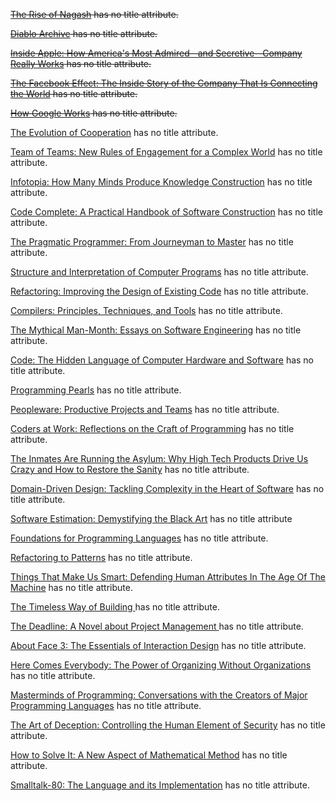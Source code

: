 ~~[The Rise of Nagash](https://www.amazon.com/Rise-Nagash-Time-Legends/dp/1849702837/ref=sr_1_3?ie=UTF8&qid=1468639796&sr=8-3&keywords=nagash) has no title attribute.~~

~~[Diablo Archive](https://www.amazon.com/Diablo-Archive-Richard-Knaak/dp/1416576991/ref=sr_1_1?ie=UTF8&qid=1468639733&sr=8-1&keywords=diablo+archive) has no title attribute.~~

~~[Inside Apple: How America's Most Admired--and Secretive--Company Really Works](https://www.amazon.com/Inside-Apple-Americas-Admired---Secretive--Company/dp/1455512168/ref=sr_1_1?s=books&ie=UTF8&qid=1468639642&sr=1-1&keywords=inside+apple) has no title attribute.~~

~~[The Facebook Effect: The Inside Story of the Company That Is Connecting the World](https://www.amazon.com/Facebook-Effect-Inside-Company-Connecting/dp/1439102120/ref=sr_1_1?s=books&ie=UTF8&qid=1468639601&sr=1-1&keywords=the+facebook+effect) has no title attribute.~~

~~[How Google Works](https://www.amazon.com/How-Google-Works-Eric-Schmidt/dp/1455582344/ref=sr_1_1?s=books&ie=UTF8&qid=1468639561&sr=1-1&keywords=how+google+works) has no title attribute.~~


[The Evolution of Cooperation](https://www.amazon.com/Evolution-Cooperation-Revised-Robert-Axelrod/dp/0465005640/ref=sr_1_1?ie=UTF8&qid=1469810629&sr=8-1&keywords=the+evolution+of+cooperation) has no title attribute.

[Team of Teams: New Rules of Engagement for a Complex World](https://www.amazon.com/Team-Teams-Rules-Engagement-Complex/dp/1591847486/ref=sr_1_1?ie=UTF8&qid=1469810543&sr=8-1&keywords=team+of+teams) has no title attribute.

[Infotopia: How Many Minds Produce Knowledge Construction](https://www.amazon.com/Infotopia-Many-Minds-Produce-Knowledge/dp/0195340671/ref=sr_1_1?ie=UTF8&qid=1469362258&sr=8-1&keywords=infotopia) has no title attribute.

[Code Complete: A Practical Handbook of Software Construction](http://www.amazon.com/Code-Complete-Practical-Handbook-Construction/dp/0735619670) has no title attribute.


[The Pragmatic Programmer: From Journeyman to Master](http://www.amazon.com/The-Pragmatic-Programmer-Journeyman-Master/dp/020161622X) has no title attribute.


[Structure and Interpretation of Computer Programs](http://www.amazon.com/Structure-Interpretation-Computer-Programs-Engineering/dp/0262510871) has no title attribute.


[Refactoring: Improving the Design of Existing Code](http://www.amazon.com/Refactoring-Improving-Design-Existing-Code/dp/0201485672) has no title attribute.


[Compilers: Principles, Techniques, and Tools](http://www.amazon.com/Compilers-Principles-Techniques-Tools-2nd/dp/0321486811) has no title attribute.


[The Mythical Man-Month: Essays on Software Engineering](http://www.amazon.com/The-Mythical-Man-Month-Engineering-Anniversary/dp/0201835959) has no title attribute.


[Code: The Hidden Language of Computer Hardware and Software](http://www.amazon.com/Code-Language-Computer-Hardware-Software/dp/0735611319/ref=sr_1_1?ie=UTF8&qid=1455988062&sr=8-1&keywords=CODE) has no title attribute.


[Programming Pearls](http://www.amazon.com/Programming-Pearls-2nd-Edition-Bentley/dp/0201657880) has no title attribute.


[Peopleware: Productive Projects and Teams](http://www.amazon.com/Peopleware-Productive-Projects-Second-Edition/dp/0932633439) has no title attribute.


[Coders at Work: Reflections on the Craft of Programming](http://www.amazon.com/Coders-Work-Reflections-Craft-Programming/dp/1430219483) has no title attribute.


[The Inmates Are Running the Asylum: Why High Tech Products Drive Us Crazy and How to Restore the Sanity](http://www.amazon.com/The-Inmates-Are-Running-Asylum/dp/0672326140) has no title attribute.


[Domain-Driven Design: Tackling Complexity in the Heart of Software](http://www.amazon.com/Domain-Driven-Design-Tackling-Complexity-Software/dp/0321125215) has no title attribute.


[Software Estimation: Demystifying the Black Art](http://www.amazon.com/Software-Estimation-Demystifying-Developer-Practices/dp/0735605351) has no title attribute


[Foundations for Programming Languages](http://www.amazon.com/Foundations-Programming-Languages-Computing/dp/0262133210) has no title attribute.


[Refactoring to Patterns](http://www.amazon.com/Refactoring-Patterns-Joshua-Kerievsky/dp/0321213351) has no title attribute.


[Things That Make Us Smart: Defending Human Attributes In The Age Of The Machine](http://www.amazon.com/Things-That-Make-Smart-Attributes/dp/0201626950) has no title attribute.

[The Timeless Way of Building ](http://www.amazon.com/The-Timeless-Building-Christopher-Alexander/dp/0195024028) has no title attribute.


[The Deadline: A Novel about Project Management ](http://www.amazon.com/The-Deadline-Novel-Project-Management/dp/0932633390) has no title attribute.


[About Face 3: The Essentials of Interaction Design](http://www.amazon.com/About-Face-Essentials-Interaction-Design/dp/0470084111) has no title attribute.


[Here Comes Everybody: The Power of Organizing Without Organizations](http://www.amazon.com/Here-Comes-Everybody-Organizing-Organizations/dp/0143114948) has no title attribute.


[Masterminds of Programming: Conversations with the Creators of Major Programming Languages](http://www.amazon.com/Masterminds-Programming-Conversations-Creators-Languages/dp/0596515170) has no title attribute.


[The Art of Deception: Controlling the Human Element of Security](http://www.amazon.com/The-Art-Deception-Controlling-Security/dp/076454280X) has no title attribute.


[How to Solve It: A New Aspect of Mathematical Method](http://www.amazon.com/How-Solve-It-Mathematical-Princeton/dp/069111966X) has no title attribute.


[Smalltalk-80: The Language and its Implementation](http://stephane.ducasse.free.fr/FreeBooks/BlueBook/Bluebook.pdf) has no title attribute.

